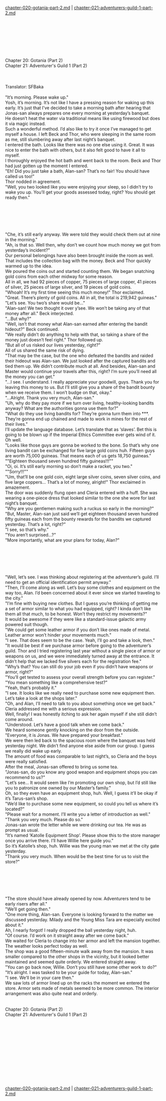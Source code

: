 [chapter-020-gotania-part-2.md](./chapter-020-gotania-part-2.md) | [chapter-021-adventurers-guild-1-part-2.md](./chapter-021-adventurers-guild-1-part-2.md) <br/>
<br/>
<br/>
<br/>
<br/>
<br/>
<br/>
<br/>
<br/>
Chapter 20: Gotania (Part 2)<br/>
Chapter 21: Adventurer's Guild 1 (Part 2)<br/>
<br/>
 <br/>
<br/>
                                      Translator: SFBaka                                              <br/>
<br/>
"It’s morning. Please wake up." <br/>
Yosh, it’s morning. It’s not like I have a pressing reason for waking up this early. It’s just that I’ve decided to take a morning bath after hearing that Jonas-san always prepares one every morning at yesterday’s banquet.  <br/>
He doesn’t heat the water via traditional means like using firewood but does it via magic instead.  <br/>
Such a wonderful method. I’d also like to try it once I’ve managed to get myself a house. I left Beck and Thor, who were sleeping in the same room as me, still slumbering away after last night’s banquet.  <br/>
I entered the bath. Looks like there was no one else using it. Great. It was nice to enter the bath with others, but it also felt good to have it all to myself. <br/>
I thoroughly enjoyed the hot bath and went back to the room. Beck and Thor had just gotten up the moment I entered.  <br/>
"Eh! Did you just take a bath, Alan-san? That’s no fair! You should have called us too!" <br/>
Thor nodded in agreement. <br/>
"Well, you two looked like you were enjoying your sleep, so I didn’t try to wake you up. You’ll get your goods assessed today, right? You should get ready then." <br/>
<br/>
<br/>
<br/>
<br/>
<br/>
<br/>
"Che, it’s still early anyway. We were told they would check them out at nine in the morning." <br/>
"Ah, is that so. Well then, why don’t we count how much money we got from yesterday’s incident?" <br/>
Our personal belongings have also been brought inside the room as well. That includes the collection bag with the money. Beck and Thor quickly warmed up to the idea.  <br/>
We poured the coins out and started counting them. We began snatching gold coins from each other midway for some reason. <br/>
All in all, we had 92 pieces of copper, 75 pieces of large copper, 41 pieces of silver, 25 pieces of large silver, and 19 pieces of gold coins.  <br/>
"Whoah! It’s my first time seeing this much money!" Thor exclaimed. <br/>
"Great. There’s plenty of gold coins. All in all, the total is 219,942 guineas." <br/>
"Let’s see. You two’s share would be…" <br/>
"Alan-san! We two thought it over y’see. We won’t be taking any of that money after all." Beck interjected.   <br/>
"…But why?" <br/>
"Well, isn’t that money what Alan-san earned after entering the bandit hideout?" Beck continued. <br/>
"We really didn’t do anything to help with that, so taking a share of the money just doesn’t feel right." Thor followed up. <br/>
"But all of us risked our lives yesterday, right?" <br/>
All of us shared the same risk of dying. <br/>
"That may be the case, but the one who defeated the bandits and raided their hideout was Alan-san. We just looked after the captured bandits and tied them up. We didn’t contribute much at all. And besides, Alan-san and Master would continue your travels after this, right? I’m sure you’ll need all the money you can get." <br/>
"…I see. I understand. I really appreciate your goodwill, guys. Thank you for leaving this money to us. But I’ll still give you a share of the bandit bounty when we receive them. I won’t budge on that, okay." <br/>
"…Alright. Thank you very much, Alan-san." <br/>
"Uh, why do they pay more if we turn over living, healthy-looking bandits anyway? What are the authorities gonna use them for?" <br/>
"What do they use living bandits for? They’re gonna turn them into ***. They’re gonna end up chained and made to work in mines for the rest of their lives." <br/>
I’ll update the language database. Let’s translate that as ‘slaves’. Bet this is going to be blown up if the Imperial Ethics Committee ever gets wind of it. Oh well. <br/>
"Looks like those guys are gonna be worked to the bone. So that’s why one living bandit can be exchanged for five large gold coins huh. Fifteen guys are worth 75,000 guineas. That means each of us gets 18,750 guineas." <br/>
""Eighteen thousand seven hundred fifty guineas!!!"" <br/>
"Oi, oi. It’s still early morning so don’t make a racket, you two." <br/>
""Sorry!!!"" <br/>
"Um, that’ll be one gold coin, eight large silver coins, seven silver coins, and five large coppers… That’s a lot of money, alright!" Thor exclaimed in amazement.  <br/>
The door was suddenly flung open and Cleria entered with a huff. She was wearing a one-piece dress that looked similar to the one she wore for last night’s banquet. <br/>
"Why are you gentlemen making such a ruckus so early in the morning?" <br/>
"But, Master, Alan-san just said we’ll get eighteen thousand seven hundred fifty guineas each from the bounty rewards for the bandits we captured yesterday. That’s a lot, right?" <br/>
"I see, so that’s why." <br/>
"You aren’t surprised…?" <br/>
"More importantly, what are your plans for today, Alan?" <br/>
<br/>
<br/>
<br/>
<br/>
<br/>
<br/>
"Well, let’s see. I was thinking about registering at the adventurer’s guild. I’ll need to get an official identification permit anyway." <br/>
"Then, I’ll come along as well. Let’s buy some clothes and equipment on the way too, Alan. I’d been concerned about it ever since we started traveling to the city."  <br/>
"I’m fine with buying new clothes. But I guess you’re thinking of getting me a set of armor similar to what you had equipped, right? I kinda don’t like them all that much, to be honest. Won’t they restrict my movements?" <br/>
It would be awesome if they were like a standard-issue galactic army powered suit though. <br/>
"We could get some leather armor if you don’t like ones made of metal. Leather armor won’t hinder your movements much." <br/>
"I see. That does seem to be the case. Yeah, I’ll go and take a look, then." <br/>
"It would be best if we purchase armor before going to the adventurer’s guild. Thor and I tried registering last year without a single piece of armor or weapons on us, and we were immediately turned away at the entrance. It didn’t help that we lacked five silvers each for the registration fee." <br/>
"Why’s that? You can still do your job even if you didn’t have weapons or armor, right?" <br/>
"You’ll get tested to assess your overall strength before you can register." <br/>
"You mean something like a comprehensive test?" <br/>
"Yeah, that’s probably it." <br/>
"I see. It looks like we really need to purchase some new equipment then. Let’s take a look at the shops later." <br/>
"Oh, and Alan, I’ll need to talk to you about something once we get back." <br/>
Cleria addressed me with a serious expression. <br/>
Well, finally! I was honestly itching to ask her again myself if she still didn’t come around. <br/>
"Understood. Let’s have a good talk when we come back." <br/>
We heard someone gently knocking on the door from the outside. <br/>
"Everyone, it is Jonas. We have prepared your breakfast." <br/>
We were then led back to the spacious room where the banquet was held yesterday night. We didn’t find anyone else aside from our group. I guess we really did wake up early. <br/>
The amount of food was comparable to last night’s, so Cleria and the boys were really satisfied.  <br/>
After the meal, Jonas-san offered to bring us some tea. <br/>
"Jonas-san, do you know any good weapon and equipment shops you can recommend to us?" <br/>
"Let’s see… It would seem like I’m promoting our own shop, but I’d still like you to patronize one owned by our Master’s family." <br/>
Oh, so they even have an equipment shop, huh. Well, I guess it’ll be okay if it’s Tarus-san’s shop. <br/>
"We’d like to purchase some new equipment, so could you tell us where it’s located?" <br/>
"Please wait for a moment. I’ll write you a letter of introduction as well." <br/>
"Thank you very much. Please do so." <br/>
Jonas-san wrote the letter while we were drinking our tea. He was as prompt as usual. <br/>
"It’s named ‘Katolle Equipment Shop’.  Please show this to the store manager once you arrive there. I’ll have Willie here guide you." <br/>
So it’s Katolle’s shop, huh. Willie was the young man we met at the city gate yesterday. <br/>
"Thank you very much. When would be the best time for us to visit the store?" <br/>
<br/>
<br/>
<br/>
<br/>
<br/>
<br/>
"The store should have already opened by now. Adventurers tend to be early risers after all." <br/>
"We’ll get going then." <br/>
"One more thing, Alan-san. Everyone is looking forward to the matter we discussed yesterday. Milady and the Young Miss Tara are especially excited about it." <br/>
Ah, I nearly forgot! I really dropped the ball yesterday night, huh. <br/>
"Of course. I’d work on it straight away after we come back." <br/>
We waited for Cleria to change into her armor and left the mansion together. The weather looks perfect today as well. <br/>
The shop was a good fifteen-minute walk away from the mansion. It was smaller compared to the other shops in the vicinity, but it looked better maintained and seemed quite orderly. We entered straight away. <br/>
"You can go back now, Willie. Don’t you still have some other work to do?" <br/>
"It’s alright. I was tasked to be your guide for today, Alan-san." <br/>
"I see. We’ll be in your care then." <br/>
We saw lots of armor lined up on the racks the moment we entered the store. Armor sets made of metals seemed to be more common.  The interior arrangement was also quite neat and orderly. <br/>
<br/>
<br/>
Chapter 20: Gotania (Part 2)<br/>
Chapter 21: Adventurer's Guild 1 (Part 2)<br/>
<br/>
 <br/>
<br/>
<br/>
<br/>
<br/>
<br/>
<br/>
<br/>
<br/>
<br/>
<br/> <br/>
[chapter-020-gotania-part-2.md](./chapter-020-gotania-part-2.md) | [chapter-021-adventurers-guild-1-part-2.md](./chapter-021-adventurers-guild-1-part-2.md) <br/>
